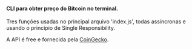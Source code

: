 <h4>CLI para obter preço do Bitcoin no terminal.</h4>

<p>Tres funções usadas no principal arquivo 'index.js', todas assíncronas e usando o princípio de Single Responsibility.</p>
<p>A API é free e fornecida pela <a href="https://www.coingecko.com/">CoinGecko</a>.</p>
